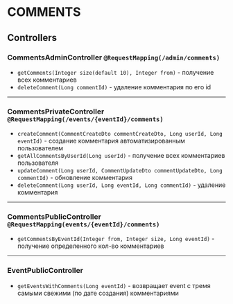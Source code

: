 # COMMENTS

## Controllers
### CommentsAdminController ```@RequestMapping(/admin/comments)```
* ```getComments(Integer size(default 10), Integer from)``` - получение всех комментариев
* ```deleteComment(Long commentId)``` - удаление комментария по его id
---
### CommentsPrivateController ``@RequestMapping(/events/{eventId}/comments)``
* ```createComment(CommentCreateDto commentCreateDto, Long userId, Long eventId)``` - создание комментария автоматизированным пользователем 
* ```getAllCommentsByUserId(Long userId)``` - получение всех комментариев пользователя
* ```updateComment(Long userId, CommentUpdateDto commentUpdateDto, Long commentId)``` - обновление комментария 
* ```deleteComment(Long userId, Long eventId, Long commentId)``` - удаление комментария
---
### CommentsPublicController ```@RequestMapping(events/{eventId}/comments)```
* ```getCommentsByEventId(Integer from, Integer size, Long eventId)``` - получение определенного кол-во комментариев
---
### EventPublicController
* ```getEventsWithComments(Long eventId)``` - возвращает event с тремя самыми свежими (по дате создания) комментариями
